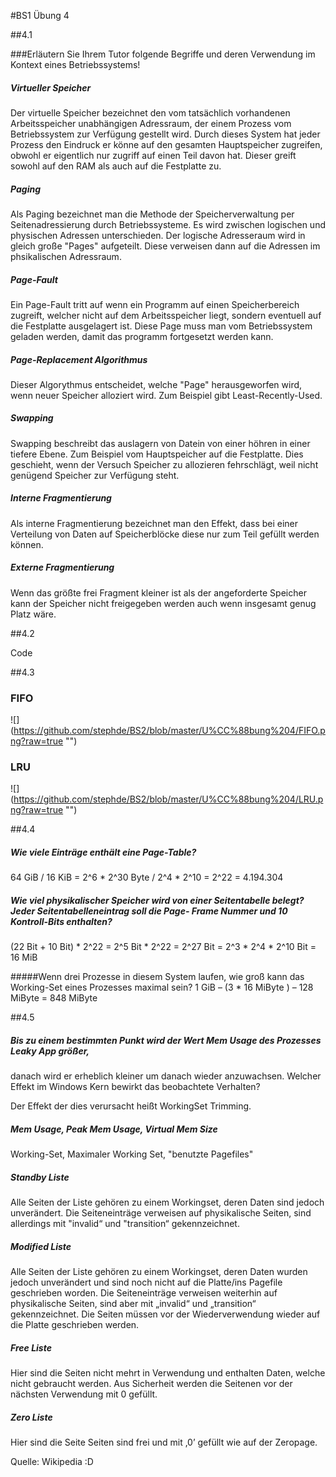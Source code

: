 #BS1 Übung 4


##4.1 

###Erläutern Sie Ihrem Tutor folgende Begriffe und deren Verwendung im Kontext eines Betriebssystems!

##### Virtueller Speicher
Der virtuelle Speicher bezeichnet den vom tatsächlich vorhandenen Arbeitsspeicher unabhängigen Adressraum, der einem Prozess vom Betriebssystem zur Verfügung gestellt wird. Durch dieses System hat jeder Prozess den Eindruck er könne auf den gesamten Hauptspeicher zugreifen, obwohl er eigentlich nur zugriff auf einen Teil davon hat. Dieser greift sowohl auf den RAM als auch auf die Festplatte zu.

##### Paging
Als Paging bezeichnet man die Methode der Speicherverwaltung per Seitenadressierung durch Betriebssysteme. Es wird zwischen logischen und physischen Adressen unterschieden. Der logische Adresseraum wird in gleich große "Pages" aufgeteilt. Diese verweisen dann auf die Adressen im phsikalischen Adressraum.

#####  Page-Fault
Ein Page-Fault tritt auf wenn ein Programm auf einen Speicherbereich zugreift, welcher nicht auf dem Arbeitsspeicher liegt, sondern eventuell auf die Festplatte ausgelagert ist. Diese Page muss man vom Betriebssystem geladen werden, damit das programm fortgesetzt werden kann.

##### Page-Replacement Algorithmus
Dieser Algorythmus entscheidet, welche "Page" herausgeworfen wird, wenn neuer Speicher alloziert wird. Zum Beispiel gibt Least-Recently-Used.

##### Swapping
Swapping beschreibt das auslagern von Datein von einer höhren in einer tiefere Ebene. Zum Beispiel vom Hauptspeicher auf die Festplatte. Dies geschieht, wenn der Versuch Speicher zu allozieren fehrschlägt, weil nicht genügend Speicher zur Verfügung steht.

##### Interne Fragmentierung
Als interne Fragmentierung bezeichnet man den Effekt, dass bei einer Verteilung von Daten auf Speicherblöcke diese nur zum Teil gefüllt werden können.

##### Externe Fragmentierung
Wenn das größte frei Fragment kleiner ist als der angeforderte Speicher kann der Speicher nicht freigegeben werden auch wenn insgesamt genug Platz wäre.


##4.2

Code

##4.3

### FIFO

![] (https://github.com/stephde/BS2/blob/master/U%CC%88bung%204/FIFO.png?raw=true "")

### LRU

![] (https://github.com/stephde/BS2/blob/master/U%CC%88bung%204/LRU.png?raw=true "")


##4.4

##### Wie viele Einträge enthält eine Page-Table?
64 GiB / 16 KiB = 2^6 * 2^30  Byte / 2^4 * 2^10 = 2^22 = 4.194.304

##### Wie viel physikalischer Speicher wird von einer Seitentabelle belegt? Jeder Seitentabelleneintrag soll die Page- Frame Nummer und 10 Kontroll-Bits enthalten?
(22 Bit + 10 Bit) * 2^22 = 2^5 Bit * 2^22 = 2^27 Bit = 2^3 * 2^4 * 2^10 Bit = 16 MiB

#####Wenn drei Prozesse in diesem System laufen, wie groß kann das Working-Set eines Prozesses maximal sein?
1 GiB  – (3  * 16 MiByte )
– 128 MiByte  = 848 MiByte

##4.5

##### Bis zu einem bestimmten Punkt wird der Wert Mem Usage des Prozesses Leaky App größer, 
danach wird er erheblich kleiner um danach wieder anzuwachsen. Welcher Effekt im 
Windows Kern bewirkt das beobachtete Verhalten? 

Der Effekt der dies verursacht heißt WorkingSet Trimming.

##### Mem Usage, Peak Mem Usage, Virtual Mem Size
Working-Set, Maximaler Working Set, "benutzte Pagefiles"

##### Standby Liste
Alle Seiten der Liste gehören zu einem Workingset, deren Daten sind jedoch unverändert. Die  Seiteneinträge verweisen auf
physikalische Seiten, sind allerdings mit "invalid“ und "transition“ gekennzeichnet.

##### Modified Liste
Alle Seiten der Liste gehören zu einem Workingset, deren Daten wurden jedoch unverändert und sind noch nicht auf die Platte/ins Pagefile geschrieben worden. Die Seiteneinträge verweisen weiterhin auf physikalische Seiten, sind aber mit „invalid“ und „transition“ gekennzeichnet. Die Seiten müssen vor der Wiederverwendung wieder auf die Platte geschrieben werden.

##### Free Liste
Hier sind die Seiten nicht mehrt in Verwendung und enthalten Daten, welche nicht gebraucht werden. Aus Sicherheit werden die Seitenen vor der nächsten Verwendung mit 0 gefüllt.

##### Zero Liste
Hier sind die Seite
Seiten sind frei und mit ‚0’ gefüllt wie auf der Zeropage.





Quelle: Wikipedia :D

